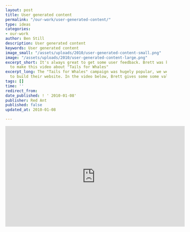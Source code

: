 ```yaml
---
layout: post
title: User generated content
permalink: "/our-work/user-generated-content/"
type: ideas
categories:
- our-work
author: Ben Still
description: User generated content
keywords: User generated content
image_small: "/assets/uploads/2010/user-generated-content-small.png"
image: "/assets/uploads/2010/user-generated-content-large.png"
excerpt_short: It's always great to get some user feedback. Brett was kind enough
  to make this video about "Tails for Whales"
excerpt_long: The "Tails for Whales" campaign was hugely popular, we were lucky enough
  to build their website. In the video below, Brett gives some some valuable feedback.
tags: []
time: ''
redirect_from:
date_published: ! ' 2010-01-08'
publisher: Red Ant
published: false
updated_at: 2010-01-08

---
```

<iframe width="560" height="315" src="https://www.youtube.com/embed/ORpz3K-iVx4?rel=0" frameborder="0" allow="autoplay; encrypted-media" allowfullscreen layout="responsive"></iframe>
